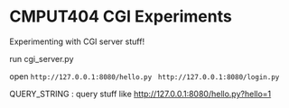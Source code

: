 # CMPUT404 CGI Experiments

Experimenting with CGI server stuff!

run cgi_server.py

open
`http://127.0.0.1:8080/hello.py`
` http://127.0.0.1:8080/login.py`

QUERY_STRING : 
query stuff like
http://127.0.0.1:8080/hello.py?hello=1

